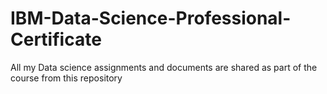 # IBM-Data-Science-Professional-Certificate
All my Data science assignments and documents are shared as part of the course from this repository
